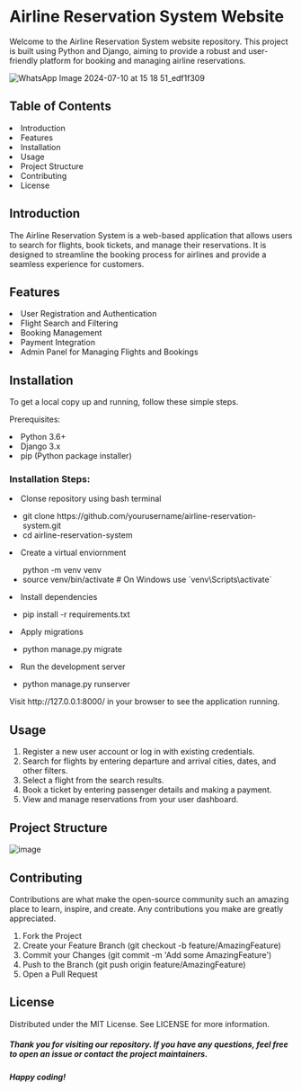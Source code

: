 <h1><b>Airline Reservation System Website</b></h1>
Welcome to the Airline Reservation System website repository. This project is built using Python and Django, aiming to provide a robust and user-friendly platform for booking and managing airline reservations.

 ![WhatsApp Image 2024-07-10 at 15 18 51_edf1f309](https://github.com/Pettyman123/Airline-Reservation-System/assets/96339698/de6ffa56-42e7-490b-91cc-cdf985aefded)


<h2>Table of Contents</h2>
<li>Introduction</li>
<li>Features</li>
<li>Installation</li>
<li>Usage</li>
<li>Project Structure</li>
<li>Contributing</li>
<li>License</li>

<h2>Introduction</h2>
The Airline Reservation System is a web-based application that allows users to search for flights, book tickets, and manage their reservations. It is designed to streamline the booking process for airlines and provide a seamless experience for customers.

<h2>Features</h2>
<li>User Registration and Authentication</li>
<li>Flight Search and Filtering</li>
<li>Booking Management</li>
<li>Payment Integration</li>
<li>Admin Panel for Managing Flights and Bookings</li>

<h2>Installation</h2>
<p>To get a local copy up and running, follow these simple steps.</p>
<p>Prerequisites:</p>
<li>Python 3.6+
<li>Django 3.x
<li>pip (Python package installer)
  
<h3>Installation Steps:</h3>
<li>Clonse repository using bash terminal</li>
<ul>
<li>git clone https://github.com/yourusername/airline-reservation-system.git</li>
<li>cd airline-reservation-system</li>
</ul>
<li>Create a virtual enviornment</li>
<ul>python -m venv venv
<li>source venv/bin/activate  # On Windows use `venv\Scripts\activate`</li>
</ul>
<li>Install dependencies</li>
<ul>
  <li>pip install -r requirements.txt
</li>
</ul>
<li>Apply migrations</li>
<ul>
  <li>python manage.py migrate
</li>
</ul>
<li>Run the development server</li>
<ul>
  <li>python manage.py runserver
</li>
</ul>

<p>Visit http://127.0.0.1:8000/ in your browser to see the application running.</p>

<h2>Usage</h2>
<ol>
<li>Register a new user account or log in with existing credentials.</li>
<li>Search for flights by entering departure and arrival cities, dates, and other filters.</li>
<li>Select a flight from the search results.</li>
<li>Book a ticket by entering passenger details and making a payment.</li>
<li>View and manage reservations from your user dashboard.</li>
</ol>

<h2>Project Structure</h2>

![image](https://github.com/Pettyman123/Airline-Reservation-System/assets/96339698/b878638b-b125-420c-b1ba-e9ec5c5f5192)

<h2>Contributing</h2>
Contributions are what make the open-source community such an amazing place to learn, inspire, and create. Any contributions you make are greatly appreciated.

<ol>
<li>Fork the Project</li>
<li>Create your Feature Branch (git checkout -b feature/AmazingFeature)</li>
<li>Commit your Changes (git commit -m 'Add some AmazingFeature')</li>
<li>Push to the Branch (git push origin feature/AmazingFeature)</li>
<li>Open a Pull Request</li>
</ol>

<h2>License</h2>
Distributed under the MIT License. See LICENSE for more information.

<h5>Thank you for visiting our repository. If you have any questions, feel free to open an issue or contact the project maintainers.</h5>

<h5>Happy coding!</h5>
